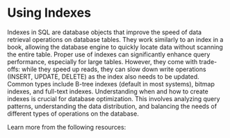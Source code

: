 # Using Indexes

Indexes in SQL are database objects that improve the speed of data retrieval operations on database tables. They work similarly to an index in a book, allowing the database engine to quickly locate data without scanning the entire table. Proper use of indexes can significantly enhance query performance, especially for large tables. However, they come with trade-offs: while they speed up reads, they can slow down write operations (INSERT, UPDATE, DELETE) as the index also needs to be updated. Common types include B-tree indexes (default in most systems), bitmap indexes, and full-text indexes. Understanding when and how to create indexes is crucial for database optimization. This involves analyzing query patterns, understanding the data distribution, and balancing the needs of different types of operations on the database.

Learn more from the following resources:

